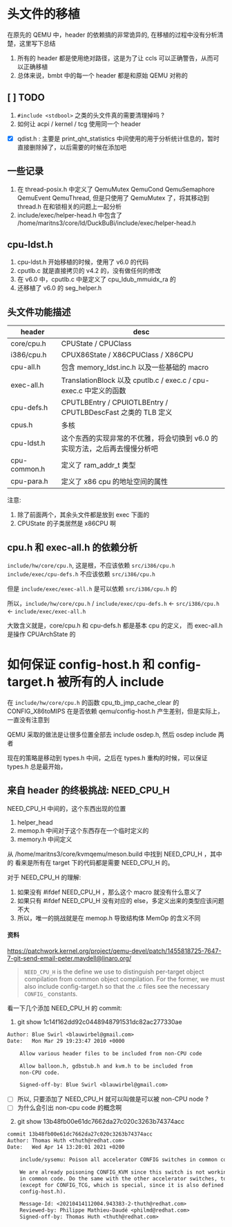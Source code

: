 # 头文件的移植

在原先的 QEMU 中，header 的依赖搞的非常诡异的, 在移植的过程中没有分析清楚，这里写下总结

1. 所有的 header 都是使用绝对路径，这是为了让 ccls 可以正确警告，从而可以正确移植
2. 总体来说，bmbt 中的每一个 header 都是和原始 QEMU 对称的

## [ ] TODO
1. `#include <stdbool>` 之类的头文件真的需要清理掉吗 ?
2. 如何让 acpi / kernel / tcg 使用同一个 header
- [x] qdist.h : 主要是 print_qht_statistics 中间使用的用于分析统计信息的，暂时直接删除掉了，以后需要的时候在添加吧

## 一些记录
1. 在 thread-posix.h 中定义了 QemuMutex QemuCond QemuSemaphore QemuEvent QemuThread, 但是只使用了 QemuMutex 了，将其移动到 thread.h 在和锁相关的问题上一起分析
2. include/exec/helper-head.h 中包含了 /home/maritns3/core/ld/DuckBuBi/include/exec/helper-head.h

## cpu-ldst.h
1. cpu-ldst.h 开始移植的时候，使用了 v6.0 的代码
2. cputlb.c 就是直接拷贝的 v4.2 的，没有做任何的修改
3. 在 v6.0 中，cputlb.c 中是定义了 cpu_ldub_mmuidx_ra 的
4. 还移植了 v6.0 的 seg_helper.h

## 头文件功能描述
| header       | desc                                                                       |
|--------------|----------------------------------------------------------------------------|
| core/cpu.h   | CPUState / CPUClass                                                        |
| i386/cpu.h   | CPUX86State / X86CPUClass / X86CPU                                         |
| cpu-all.h    | 包含 memory_ldst.inc.h  以及一些基础的 macro                               |
| exec-all.h   | TranslationBlock 以及 cputlb.c / exec.c / cpu-exec.c 中定义的函数          |
| cpu-defs.h   | CPUTLBEntry / CPUIOTLBEntry / CPUTLBDescFast 之类的 TLB 定义               |
| cpus.h       | 多核                                                                       |
| cpu-ldst.h   | 这个东西的实现非常的不优雅，将会切换到 v6.0 的实现方法，之后再去慢慢分析吧 |
| cpu-common.h | 定义了 ram_addr_t 类型                                                     |
| cpu-para.h   | 定义了 x86 cpu 的地址空间的属性                                            |

注意:
1. 除了前面两个，其余头文件都是放到 exec 下面的
2. CPUState 的子类居然是 x86CPU 啊

## cpu.h 和 exec-all.h 的依赖分析
`include/hw/core/cpu.h`, 这是根，不应该依赖 `src/i386/cpu.h`
`include/exec/cpu-defs.h` 不应该依赖 `src/i386/cpu.h`

但是 `include/exec/exec-all.h` 是可以依赖 `src/i386/cpu.h` 的


所以，`include/hw/core/cpu.h` / `include/exec/cpu-defs.h` <- `src/i386/cpu.h` <- `include/exec/exec-all.h`

大致含义就是，core/cpu.h 和 cpu-defs.h 都是基本 cpu 的定义，
而 exec-all.h 是操作 CPUArchState 的


# 如何保证 config-host.h 和 config-target.h 被所有的人 include
在 `include/hw/core/cpu.h` 的函数 cpu_tb_jmp_cache_clear 的 CONFIG_X86toMIPS
在是否依赖 qemu/config-host.h 产生差别，但是实际上，一直没有注意到

QEMU 采取的做法是让很多位置全部去 include osdep.h, 然后 osdep include 两者

现在的策略是移动到 types.h 中间，之后在 types.h 重构的时候，可以保证 types.h 总是最开始，

## 来自 header 的终极挑战: NEED_CPU_H

NEED_CPU_H 中间的，这个东西出现的位置
1. helper_head
2. memop.h 中间对于这个东西存在一个临时定义的
3. memory.h 中间定义

从 /home/maritns3/core/kvmqemu/meson.build 中找到 NEED_CPU_H ，其中的
看来是所有在 target 下的代码都是需要 NEED_CPU_H 的。

对于 NEED_CPU_H 的理解:
1. 如果没有 #ifdef NEED_CPU_H ，那么这个 macro 就没有什么意义了
2. 如果只有 #ifdef NEED_CPU_H 没有对应的 else，多定义出来的类型应该问题不大
3. 所以，唯一的挑战就是在 memop.h 导致结构体 MemOp 的含义不同

#### 资料
https://patchwork.kernel.org/project/qemu-devel/patch/1455818725-7647-7-git-send-email-peter.maydell@linaro.org/

> `NEED_CPU_H` is the define we use to distinguish per-target object
compilation from common object compilation. For the former, we must
also include config-target.h so that the .c files see the necessary
`CONFIG_` constants.

看一下几个添加 NEED_CPU_H 的 commit:
1. git show 1c14f162dd92c0448948791531dc82ac277330ae
```diff
Author: Blue Swirl <blauwirbel@gmail.com>
Date:   Mon Mar 29 19:23:47 2010 +0000

    Allow various header files to be included from non-CPU code

    Allow balloon.h, gdbstub.h and kvm.h to be included from
    non-CPU code.

    Signed-off-by: Blue Swirl <blauwirbel@gmail.com>
```
- [ ] 所以, 只要添加了 NEED_CPU_H 就可以叫做是可以被 non-CPU node ?
- [ ] 为什么会引出 non-cpu code 的概念啊

2. git show 13b48fb00e61dc7662da27c020c3263b74374acc

```diff
commit 13b48fb00e61dc7662da27c020c3263b74374acc
Author: Thomas Huth <thuth@redhat.com>
Date:   Wed Apr 14 13:20:01 2021 +0200

    include/sysemu: Poison all accelerator CONFIG switches in common code

    We are already poisoning CONFIG_KVM since this switch is not working
    in common code. Do the same with the other accelerator switches, too
    (except for CONFIG_TCG, which is special, since it is also defined in
    config-host.h).

    Message-Id: <20210414112004.943383-2-thuth@redhat.com>
    Reviewed-by: Philippe Mathieu-Daudé <philmd@redhat.com>
    Signed-off-by: Thomas Huth <thuth@redhat.com>
```
